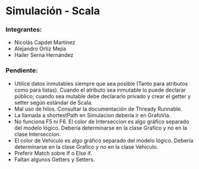 # Simulación - Scala


### Integrantes:
* Nicolás Capdet Martínez
* Alejandro Ortiz Mejía
* Hailer Serna Hernández


### Pendiente:

* Utilice datos inmutables siempre que sea posible (Tanto para atributos como para listas). Cuando el atributo sea inmutable lo puede declarar público; cuando sea mutable debe declararlo privado y crear el getter y setter según estándar de Scala.
* Mal uso de hilos. Consultar la documentación de Thready Runnable.
* La llamada a shortestPath en Simulacion debería ir en GrafoVia.
* No funciona F5 ni F6. El color de Interseccion es algo gráfico separado del modelo lógico. Debería determinarse en la clase Grafico y no en la clase Interseccion.
* El color de Vehiculo es algo gráfico separado del modelo lógico. Debería determinarse en la clase Grafico y no en la clase Vehiculo.
* Preferir Match sobre If o Else if.
* Faltan algunos Getters y Setters.